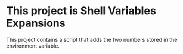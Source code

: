 # This project is Shell Variables Expansions

This  project contains a script that adds the two numbers stored in the environment variable.
